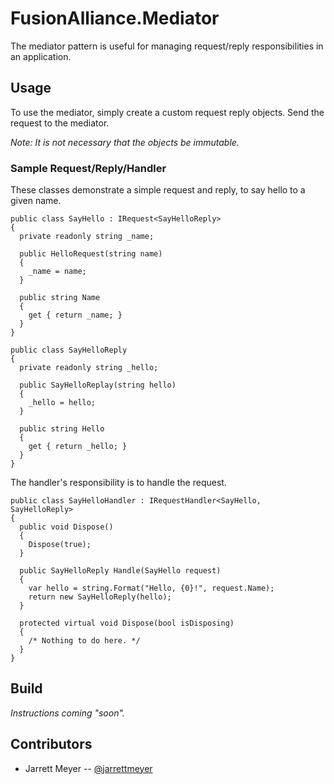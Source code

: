 # FusionAlliance.Mediator

The mediator pattern is useful for managing request/reply responsibilities in an application.

## Usage

To use the mediator, simply create a custom request reply objects. Send the request to the mediator.

*Note: It is not necessary that the objects be immutable.*

### Sample Request/Reply/Handler

These classes demonstrate a simple request and reply, to say hello to a given name.

```
public class SayHello : IRequest<SayHelloReply>
{
  private readonly string _name;

  public HelloRequest(string name)
  {
    _name = name;
  }

  public string Name
  {
    get { return _name; }
  }
}
```

```
public class SayHelloReply
{
  private readonly string _hello;

  public SayHelloReplay(string hello)
  {
    _hello = hello;
  }

  public string Hello
  {
    get { return _hello; }
  }
}
```

The handler's responsibility is to handle the request.

```
public class SayHelloHandler : IRequestHandler<SayHello, SayHelloReply>
{
  public void Dispose()
  {
    Dispose(true);
  }

  public SayHelloReply Handle(SayHello request)
  {
    var hello = string.Format("Hello, {0}!", request.Name);
    return new SayHelloReply(hello);
  }

  protected virtual void Dispose(bool isDisposing)
  {
    /* Nothing to do here. */
  }
}
```

## Build

*Instructions coming "soon".*

## Contributors

* Jarrett Meyer -- [@jarrettmeyer](https://twitter.com/jarrettmeyer)